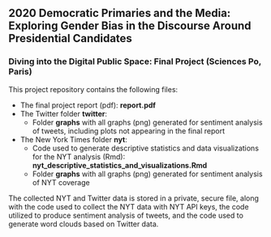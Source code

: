 ## 2020 Democratic Primaries and the Media: Exploring Gender Bias in the Discourse Around Presidential Candidates
### Diving into the Digital Public Space: Final Project (Sciences Po, Paris)

This project repository contains the following files:
* The final project report (pdf): **report.pdf**
* The Twitter folder **twitter**:
	* Folder **graphs** with all graphs (png) generated for sentiment analysis of tweets, including plots not appearing in the final report
* The New York Times folder **nyt**:
	* Code used to generate descriptive statistics and data visualizations for the NYT analysis (Rmd): **nyt_descriptive_statistics_and_visualizations.Rmd**
	* Folder **graphs** with all graphs (png) generated for sentiment analysis of NYT coverage

The collected NYT and Twitter data is stored in a private, secure file, along with the code used to collect the NYT data with NYT API keys, the code utilized to produce sentiment analysis of tweets, and the code used to generate word clouds based on Twitter data.